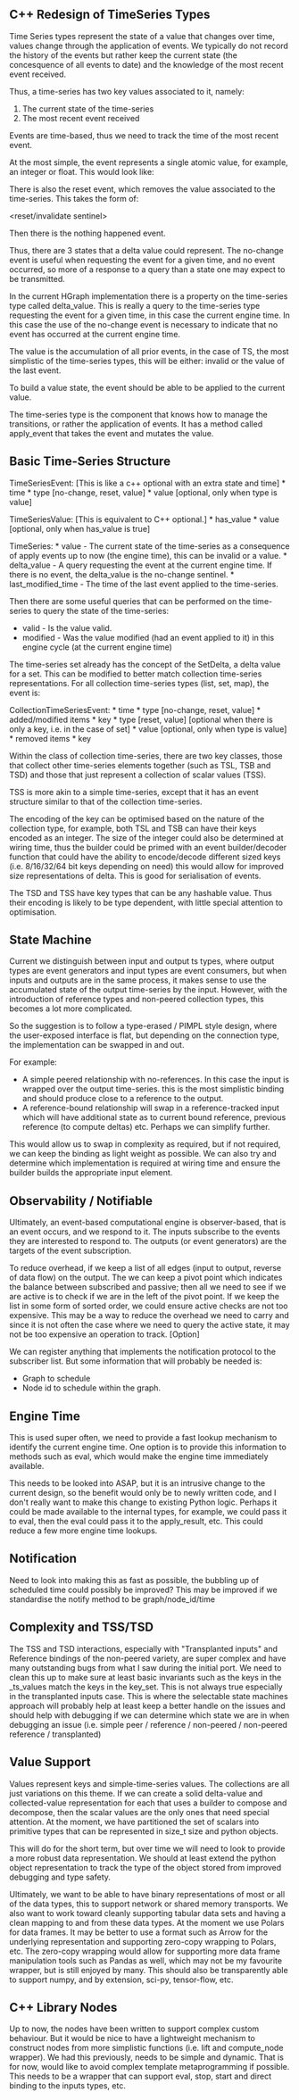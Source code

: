 C++ Redesign of TimeSeries Types
--------------------------------

Time Series types represent the state of a value that changes over time, values change through the application of 
events. We typically do not record the history of the events but rather keep the current state (the concesquence
of all events to date) and the knowledge of the most recent event received.

Thus, a time-series has two key values associated to it, namely:
1. The current state of the time-series
2. The most recent event received

Events are time-based, thus we need to track the time of the most recent event.

At the most simple, the event represents a single atomic value, for example, an integer or float.
This would look like:

<time><value>

There is also the reset event, which removes the value associated to the time-series. This takes the form of:

<time><reset/invalidate sentinel>

Then there is the nothing happened event.

<time><no change senstinel>

Thus, there are 3 states that a delta value could represent. The no-change event is useful when requesting the event
for a given time, and no event occurred, so more of a response to a query than a state one may expect to be transmitted.

In the current HGraph implementation there is a property on the time-series type called delta_value. This is really
a query to the time-series type requesting the event for a given time, in this case the current engine time. In
this case the use of the no-change event is necessary to indicate that no event has occurred at the current engine time.

The value is the accumulation of all prior events, in the case of TS, the most simplistic of the time-series types, 
this will be either: invalid or the value of the last event.

To build a value state, the event should be able to be applied to the current value.

The time-series type is the component that knows how to manage the transitions, or rather the application of events.
It has a method called apply_event that takes the event and mutates the value.

Basic Time-Series Structure
---------------------------

TimeSeriesEvent: [This is like a c++ optional with an extra state and time]
    * time
    * type [no-change, reset, value]
    * value [optional, only when type is value]

TimeSeriesValue: [This is equivalent to C++ optional.]
    * has_value
    * value [optional, only when has_value is true]

TimeSeries:
    * value - The current state of the time-series as a consequence of apply events up to now (the engine time), this can be invalid or a value.
    * delta_value - A query requesting the event at the current engine time. If there is no event, the delta_value is the no-change sentinel.
    * last_modified_time - The time of the last event applied to the time-series.
    
Then there are some useful queries that can be performed on the time-series to query the state of the time-series:
   * valid - Is the value valid.
   * modified - Was the value modified (had an event applied to it) in this engine cycle (at the current engine time)

The time-series set already has the concept of the SetDelta, a delta value for a set. This can be modified to better
match collection time-series representations. For all collection time-series types (list, set, map), the event is:

CollectionTimeSeriesEvent:
    * time
    * type [no-change, reset, value]
    * added/modified items
        * key
        * type [reset, value] [optional when there is only a key, i.e. in the case of set]
        * value [optional, only when type is value]
    * removed items
        * key

Within the class of collection time-series, there are two key classes, those that collect other time-series elements
together (such as TSL, TSB and TSD) and those that just represent a collection of scalar values (TSS).

TSS is more akin to a simple time-series, except that it has an event structure similar to that of the collection time-series.

The encoding of the key can be optimised based on the nature of the collection type, for example, both TSL and TSB
can have their keys encoded as an integer. The size of the integer could also be determined at wiring time, thus
the builder could be primed with an event builder/decoder function that could have the ability to encode/decode 
different sized keys (i.e. 8/16/32/64 bit keys depending on need) this would allow for improved size representations
of delta. This is good for serialisation of events.

The TSD and TSS have key types that can be any hashable value. Thus their encoding is likely to be type dependent, with
little special attention to optimisation.

State Machine
-------------

Current we distinguish between input and output ts types, where output types are event generators and input types
are event consumers, but when inputs and outputs are in the same process, it makes sense to use the accumulated state
of the output time-series by the input. However, with the introduction of reference types and non-peered collection
types, this becomes a lot more complicated.

So the suggestion is to follow a type-erased / PIMPL style design, where the user-exposed interface is flat, but 
depending on the connection type, the implementation can be swapped in and out.

For example:

* A simple peered relationship with no-references. In this case the input is wrapped over the output time-series.
  this is the most simplistic binding and should produce close to a reference to the output.
* A reference-bound relationship will swap in a reference-tracked input which will have additional state as to
  current bound reference, previous reference (to compute deltas) etc. Perhaps we can simplify further.

This would allow us to swap in complexity as required, but if not required, we can keep the binding as light weight
as possible. We can also try and determine which implementation is required at wiring time and ensure the builder
builds the appropriate input element.

Observability / Notifiable
--------------------------

Ultimately, an event-based computational engine is observer-based, that is an event occurs, and we respond to it.
The inputs subscribe to the events they are interested to respond to. The outputs (or event generators) are 
the targets of the event subscription.

To reduce overhead, if we keep a list of all edges (input to output, reverse of data flow) on the output. The we can
keep a pivot point which indicates the balance between subscribed and passive; then all we need to see if we are active
is to check if we are in the left of the pivot point. If we keep the list in some form of sorted order, we could 
ensure active checks are not too expensive. This may be a way to reduce the overhead we need to carry and since it is
not often the case where we need to query the active state, it may not be too expensive an operation to track. [Option]

We can register anything that implements the notification protocol to the subscriber list. But some information that
will probably be needed is:

* Graph to schedule
* Node id to schedule within the graph.

Engine Time
-----------

This is used super often, we need to provide a fast lookup mechanism to identify the current engine time. One
option is to provide this information to methods such as eval, which would make the engine time immediately available.

This needs to be looked into ASAP, but it is an intrusive change to the current design, so the benefit would only be
to newly written code, and I don't really want to make this change to existing Python logic.
Perhaps it could be made available to the internal types, for example, we could pass it to eval, then the eval
could pass it to the apply_result, etc. This could reduce a few more engine time lookups.

Notification
------------

Need to look into making this as fast as possible, the bubbling up of scheduled time could possibly be improved?
This may be improved if we standardise the notify method to be graph/node_id/time


Complexity and TSS/TSD
----------------------

The TSS and TSD interactions, especially with "Transplanted inputs" and Reference bindings of the non-peered variety, 
are super complex and have many outstanding bugs from what I saw during the initial port. We need to clean this up
to make sure at least basic invariants such as the keys in the _ts_values match the keys in the key_set. This is
not always true especially in the transplanted inputs case. This is where the selectable state machines approach 
will probably help at least keep a better handle on the issues and should help with debugging if we can determine
which state we are in when debugging an issue (i.e. simple peer / reference / non-peered / non-peered reference / transplanted)

Value Support
-------------

Values represent keys and simple-time-series values. The collections are all just variations on this theme.
If we can create a solid delta-value and collected-value representation for each that uses a builder to compose
and decompose, then the scalar values are the only ones that need special attention. At the moment, we have
partitioned the set of scalars into primitive types that can be represented in size_t size and python objects.

This will do for the short term, but over time we will need to look to provide a more robust data representation.
We should at least extend the python object representation to track the type of the object stored from improved 
debugging and type safety.

Ultimately, we want to be able to have binary representations of most or all of the data types, this to support
network or shared memory transports. We also want to work toward cleanly supporting tabular data sets and having
a clean mapping to and from these data types. At the moment we use Polars for data frames. It may be better to use
a format such as Arrow for the underlying representation and supporting zero-copy wrapping to Polars, etc.
The zero-copy wrapping would allow for supporting more data frame manipulation tools such as Pandas as well, which
may not be my favourite wrapper, but is still enjoyed by many. This should also be transparently able to support numpy,
and by extension, sci-py, tensor-flow, etc.

C++ Library Nodes
-----------------

Up to now, the nodes have been written to support complex custom behaviour. But it would be nice to have a lightweight
mechanism to construct nodes from more simplistic functions (i.e. lift and compute_node wrapper). We had this previously,
needs to be simple and dynamic. That is for now, would like to avoid complex template metaprogramming if possible.
This needs to be a wrapper that can support eval, stop, start and direct binding to the inputs types, etc.





